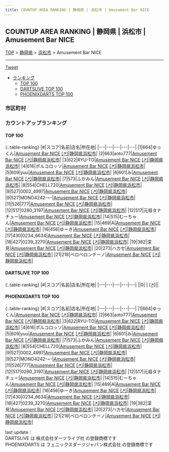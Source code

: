 ```yaml
---
title: COUNTUP AREA RANKING | 静岡県 | 浜松市 | Amusement Bar NICE
---
```

## COUNTUP AREA RANKING | 静岡県 | 浜松市 | Amusement Bar NICE

[TOP](/darts/rank/) > [静岡県](/darts/rank/静岡県/) > [浜松市](/darts/rank/静岡県/浜松市/) > Amusement Bar NICE

___

<a href="https://twitter.com/share?ref_src=twsrc%5Etfw" data-text="COUNTUP AREA RANKING | 静岡県浜松市Amusement Bar NICE" class="twitter-share-button" data-hashtags="DARTSLIVE,PHOENIXDARTS,darts,ダーツ" data-show-count="false">Tweet</a>

* [ランキング](#カウントアップランキング)
    * [TOP 100](#top-100)
    * [DARTSLIVE TOP 100](#dartslive-top-100)
    * [PHOENIXDARTS TOP 100](#phoenixdarts-top-100)

### 市区町村

<ul>

</ul>

### カウントアップランキング

#### TOP 100



{:.table-ranking}
|#|スコア|名前|店名|所在地|
|---|---|---|---|---|
|1|664|<span class="rank-name-pd">ゆっくん</span>|<a href="/darts/rank/shops/71888.html">Amusement Bar NICE</a> <a href="https://vs.phoenixdarts.com/jp/shop/shopDetailInfo/s_71888?s_seq=71888">[↗]</a>|<a href="/darts/rank/静岡県/浜松市">静岡県浜松市</a>|
|2|663|<span class="rank-name-pd">aoto777</span>|<a href="/darts/rank/shops/71888.html">Amusement Bar NICE</a> <a href="https://vs.phoenixdarts.com/jp/shop/shopDetailInfo/s_71888?s_seq=71888">[↗]</a>|<a href="/darts/rank/静岡県/浜松市">静岡県浜松市</a>|
|3|622|<span class="rank-name-pd">RYU-TO</span>|<a href="/darts/rank/shops/71888.html">Amusement Bar NICE</a> <a href="https://vs.phoenixdarts.com/jp/shop/shopDetailInfo/s_71888?s_seq=71888">[↗]</a>|<a href="/darts/rank/静岡県/浜松市">静岡県浜松市</a>|
|4|616|<span class="rank-name-pd">ポルコロッソ</span>|<a href="/darts/rank/shops/71888.html">Amusement Bar NICE</a> <a href="https://vs.phoenixdarts.com/jp/shop/shopDetailInfo/s_71888?s_seq=71888">[↗]</a>|<a href="/darts/rank/静岡県/浜松市">静岡県浜松市</a>|
|5|609|<span class="rank-name-pd">yuu</span>|<a href="/darts/rank/shops/71888.html">Amusement Bar NICE</a> <a href="https://vs.phoenixdarts.com/jp/shop/shopDetailInfo/s_71888?s_seq=71888">[↗]</a>|<a href="/darts/rank/静岡県/浜松市">静岡県浜松市</a>|
|6|601|<span class="rank-name-pd">み</span>|<a href="/darts/rank/shops/71888.html">Amusement Bar NICE</a> <a href="https://vs.phoenixdarts.com/jp/shop/shopDetailInfo/s_71888?s_seq=71888">[↗]</a>|<a href="/darts/rank/静岡県/浜松市">静岡県浜松市</a>|
|7|573|<span class="rank-name-pd">ふかみん</span>|<a href="/darts/rank/shops/71888.html">Amusement Bar NICE</a> <a href="https://vs.phoenixdarts.com/jp/shop/shopDetailInfo/s_71888?s_seq=71888">[↗]</a>|<a href="/darts/rank/静岡県/浜松市">静岡県浜松市</a>|
|8|554|<span class="rank-name-pd">CHELL720</span>|<a href="/darts/rank/shops/71888.html">Amusement Bar NICE</a> <a href="https://vs.phoenixdarts.com/jp/shop/shopDetailInfo/s_71888?s_seq=71888">[↗]</a>|<a href="/darts/rank/静岡県/浜松市">静岡県浜松市</a>|
|9|527|<span class="rank-name-pd">0002_4997</span>|<a href="/darts/rank/shops/71888.html">Amusement Bar NICE</a> <a href="https://vs.phoenixdarts.com/jp/shop/shopDetailInfo/s_71888?s_seq=71888">[↗]</a>|<a href="/darts/rank/静岡県/浜松市">静岡県浜松市</a>|
|9|527|<span class="rank-name-pd">MONO4242-~-</span>|<a href="/darts/rank/shops/71888.html">Amusement Bar NICE</a> <a href="https://vs.phoenixdarts.com/jp/shop/shopDetailInfo/s_71888?s_seq=71888">[↗]</a>|<a href="/darts/rank/静岡県/浜松市">静岡県浜松市</a>|
|11|526|<span class="rank-name-pd">777</span>|<a href="/darts/rank/shops/71888.html">Amusement Bar NICE</a> <a href="https://vs.phoenixdarts.com/jp/shop/shopDetailInfo/s_71888?s_seq=71888">[↗]</a>|<a href="/darts/rank/静岡県/浜松市">静岡県浜松市</a>|
|12|517|<span class="rank-name-pd">0280_3197</span>|<a href="/darts/rank/shops/71888.html">Amusement Bar NICE</a> <a href="https://vs.phoenixdarts.com/jp/shop/shopDetailInfo/s_71888?s_seq=71888">[↗]</a>|<a href="/darts/rank/静岡県/浜松市">静岡県浜松市</a>|
|12|517|<span class="rank-name-pd">元祖タナチュー</span>|<a href="/darts/rank/shops/71888.html">Amusement Bar NICE</a> <a href="https://vs.phoenixdarts.com/jp/shop/shopDetailInfo/s_71888?s_seq=71888">[↗]</a>|<a href="/darts/rank/静岡県/浜松市">静岡県浜松市</a>|
|14|515|<span class="rank-name-pd">むーちゃん</span>|<a href="/darts/rank/shops/71888.html">Amusement Bar NICE</a> <a href="https://vs.phoenixdarts.com/jp/shop/shopDetailInfo/s_71888?s_seq=71888">[↗]</a>|<a href="/darts/rank/静岡県/浜松市">静岡県浜松市</a>|
|15|469|<span class="rank-name-pd">A</span>|<a href="/darts/rank/shops/71888.html">Amusement Bar NICE</a> <a href="https://vs.phoenixdarts.com/jp/shop/shopDetailInfo/s_71888?s_seq=71888">[↗]</a>|<a href="/darts/rank/静岡県/浜松市">静岡県浜松市</a>|
|16|456|<span class="rank-name-pd">ゆーき</span>|<a href="/darts/rank/shops/71888.html">Amusement Bar NICE</a> <a href="https://vs.phoenixdarts.com/jp/shop/shopDetailInfo/s_71888?s_seq=71888">[↗]</a>|<a href="/darts/rank/静岡県/浜松市">静岡県浜松市</a>|
|17|430|<span class="rank-name-pd">0234_6634</span>|<a href="/darts/rank/shops/71888.html">Amusement Bar NICE</a> <a href="https://vs.phoenixdarts.com/jp/shop/shopDetailInfo/s_71888?s_seq=71888">[↗]</a>|<a href="/darts/rank/静岡県/浜松市">静岡県浜松市</a>|
|18|427|<span class="rank-name-pd">0239_3270</span>|<a href="/darts/rank/shops/71888.html">Amusement Bar NICE</a> <a href="https://vs.phoenixdarts.com/jp/shop/shopDetailInfo/s_71888?s_seq=71888">[↗]</a>|<a href="/darts/rank/静岡県/浜松市">静岡県浜松市</a>|
|19|382|<span class="rank-name-pd">深見</span>|<a href="/darts/rank/shops/71888.html">Amusement Bar NICE</a> <a href="https://vs.phoenixdarts.com/jp/shop/shopDetailInfo/s_71888?s_seq=71888">[↗]</a>|<a href="/darts/rank/静岡県/浜松市">静岡県浜松市</a>|
|20|273|<span class="rank-name-pd">ハカセ</span>|<a href="/darts/rank/shops/71888.html">Amusement Bar NICE</a> <a href="https://vs.phoenixdarts.com/jp/shop/shopDetailInfo/s_71888?s_seq=71888">[↗]</a>|<a href="/darts/rank/静岡県/浜松市">静岡県浜松市</a>|
|21|218|<span class="rank-name-pd">ペロペロンチーノ</span>|<a href="/darts/rank/shops/71888.html">Amusement Bar NICE</a> <a href="https://vs.phoenixdarts.com/jp/shop/shopDetailInfo/s_71888?s_seq=71888">[↗]</a>|<a href="/darts/rank/静岡県/浜松市">静岡県浜松市</a>|


#### DARTSLIVE TOP 100



{:.table-ranking}
|#|スコア|名前|店名|所在地|
|---|---|---|---|---|
||0|<span class="rank-name-dl"> </span>|<a href="/darts/rank/shops/.html"></a> <a href="">[↗]</a>|<a href="/darts/rank//"></a>|


#### PHOENIXDARTS TOP 100



{:.table-ranking}
|#|スコア|名前|店名|所在地|
|---|---|---|---|---|
|1|664|<span class="rank-name-pd">ゆっくん</span>|<a href="/darts/rank/shops/71888.html">Amusement Bar NICE</a> <a href="https://vs.phoenixdarts.com/jp/shop/shopDetailInfo/s_71888?s_seq=71888">[↗]</a>|<a href="/darts/rank/静岡県/浜松市">静岡県浜松市</a>|
|2|663|<span class="rank-name-pd">aoto777</span>|<a href="/darts/rank/shops/71888.html">Amusement Bar NICE</a> <a href="https://vs.phoenixdarts.com/jp/shop/shopDetailInfo/s_71888?s_seq=71888">[↗]</a>|<a href="/darts/rank/静岡県/浜松市">静岡県浜松市</a>|
|3|622|<span class="rank-name-pd">RYU-TO</span>|<a href="/darts/rank/shops/71888.html">Amusement Bar NICE</a> <a href="https://vs.phoenixdarts.com/jp/shop/shopDetailInfo/s_71888?s_seq=71888">[↗]</a>|<a href="/darts/rank/静岡県/浜松市">静岡県浜松市</a>|
|4|616|<span class="rank-name-pd">ポルコロッソ</span>|<a href="/darts/rank/shops/71888.html">Amusement Bar NICE</a> <a href="https://vs.phoenixdarts.com/jp/shop/shopDetailInfo/s_71888?s_seq=71888">[↗]</a>|<a href="/darts/rank/静岡県/浜松市">静岡県浜松市</a>|
|5|609|<span class="rank-name-pd">yuu</span>|<a href="/darts/rank/shops/71888.html">Amusement Bar NICE</a> <a href="https://vs.phoenixdarts.com/jp/shop/shopDetailInfo/s_71888?s_seq=71888">[↗]</a>|<a href="/darts/rank/静岡県/浜松市">静岡県浜松市</a>|
|6|601|<span class="rank-name-pd">み</span>|<a href="/darts/rank/shops/71888.html">Amusement Bar NICE</a> <a href="https://vs.phoenixdarts.com/jp/shop/shopDetailInfo/s_71888?s_seq=71888">[↗]</a>|<a href="/darts/rank/静岡県/浜松市">静岡県浜松市</a>|
|7|573|<span class="rank-name-pd">ふかみん</span>|<a href="/darts/rank/shops/71888.html">Amusement Bar NICE</a> <a href="https://vs.phoenixdarts.com/jp/shop/shopDetailInfo/s_71888?s_seq=71888">[↗]</a>|<a href="/darts/rank/静岡県/浜松市">静岡県浜松市</a>|
|8|554|<span class="rank-name-pd">CHELL720</span>|<a href="/darts/rank/shops/71888.html">Amusement Bar NICE</a> <a href="https://vs.phoenixdarts.com/jp/shop/shopDetailInfo/s_71888?s_seq=71888">[↗]</a>|<a href="/darts/rank/静岡県/浜松市">静岡県浜松市</a>|
|9|527|<span class="rank-name-pd">0002_4997</span>|<a href="/darts/rank/shops/71888.html">Amusement Bar NICE</a> <a href="https://vs.phoenixdarts.com/jp/shop/shopDetailInfo/s_71888?s_seq=71888">[↗]</a>|<a href="/darts/rank/静岡県/浜松市">静岡県浜松市</a>|
|9|527|<span class="rank-name-pd">MONO4242-~-</span>|<a href="/darts/rank/shops/71888.html">Amusement Bar NICE</a> <a href="https://vs.phoenixdarts.com/jp/shop/shopDetailInfo/s_71888?s_seq=71888">[↗]</a>|<a href="/darts/rank/静岡県/浜松市">静岡県浜松市</a>|
|11|526|<span class="rank-name-pd">777</span>|<a href="/darts/rank/shops/71888.html">Amusement Bar NICE</a> <a href="https://vs.phoenixdarts.com/jp/shop/shopDetailInfo/s_71888?s_seq=71888">[↗]</a>|<a href="/darts/rank/静岡県/浜松市">静岡県浜松市</a>|
|12|517|<span class="rank-name-pd">0280_3197</span>|<a href="/darts/rank/shops/71888.html">Amusement Bar NICE</a> <a href="https://vs.phoenixdarts.com/jp/shop/shopDetailInfo/s_71888?s_seq=71888">[↗]</a>|<a href="/darts/rank/静岡県/浜松市">静岡県浜松市</a>|
|12|517|<span class="rank-name-pd">元祖タナチュー</span>|<a href="/darts/rank/shops/71888.html">Amusement Bar NICE</a> <a href="https://vs.phoenixdarts.com/jp/shop/shopDetailInfo/s_71888?s_seq=71888">[↗]</a>|<a href="/darts/rank/静岡県/浜松市">静岡県浜松市</a>|
|14|515|<span class="rank-name-pd">むーちゃん</span>|<a href="/darts/rank/shops/71888.html">Amusement Bar NICE</a> <a href="https://vs.phoenixdarts.com/jp/shop/shopDetailInfo/s_71888?s_seq=71888">[↗]</a>|<a href="/darts/rank/静岡県/浜松市">静岡県浜松市</a>|
|15|469|<span class="rank-name-pd">A</span>|<a href="/darts/rank/shops/71888.html">Amusement Bar NICE</a> <a href="https://vs.phoenixdarts.com/jp/shop/shopDetailInfo/s_71888?s_seq=71888">[↗]</a>|<a href="/darts/rank/静岡県/浜松市">静岡県浜松市</a>|
|16|456|<span class="rank-name-pd">ゆーき</span>|<a href="/darts/rank/shops/71888.html">Amusement Bar NICE</a> <a href="https://vs.phoenixdarts.com/jp/shop/shopDetailInfo/s_71888?s_seq=71888">[↗]</a>|<a href="/darts/rank/静岡県/浜松市">静岡県浜松市</a>|
|17|430|<span class="rank-name-pd">0234_6634</span>|<a href="/darts/rank/shops/71888.html">Amusement Bar NICE</a> <a href="https://vs.phoenixdarts.com/jp/shop/shopDetailInfo/s_71888?s_seq=71888">[↗]</a>|<a href="/darts/rank/静岡県/浜松市">静岡県浜松市</a>|
|18|427|<span class="rank-name-pd">0239_3270</span>|<a href="/darts/rank/shops/71888.html">Amusement Bar NICE</a> <a href="https://vs.phoenixdarts.com/jp/shop/shopDetailInfo/s_71888?s_seq=71888">[↗]</a>|<a href="/darts/rank/静岡県/浜松市">静岡県浜松市</a>|
|19|382|<span class="rank-name-pd">深見</span>|<a href="/darts/rank/shops/71888.html">Amusement Bar NICE</a> <a href="https://vs.phoenixdarts.com/jp/shop/shopDetailInfo/s_71888?s_seq=71888">[↗]</a>|<a href="/darts/rank/静岡県/浜松市">静岡県浜松市</a>|
|20|273|<span class="rank-name-pd">ハカセ</span>|<a href="/darts/rank/shops/71888.html">Amusement Bar NICE</a> <a href="https://vs.phoenixdarts.com/jp/shop/shopDetailInfo/s_71888?s_seq=71888">[↗]</a>|<a href="/darts/rank/静岡県/浜松市">静岡県浜松市</a>|
|21|218|<span class="rank-name-pd">ペロペロンチーノ</span>|<a href="/darts/rank/shops/71888.html">Amusement Bar NICE</a> <a href="https://vs.phoenixdarts.com/jp/shop/shopDetailInfo/s_71888?s_seq=71888">[↗]</a>|<a href="/darts/rank/静岡県/浜松市">静岡県浜松市</a>|


<div class="footer border-top border-gray-light mt-5 pt-3 text-right text-gray">
    last update : <span style="font-weight: italic" id="foot_last_modified"></span><br />
    DARTSLIVE は 株式会社ダーツライブ社 の登録商標です<br />
    PHOENIXDARTS は フェニックスダーツジャパン株式会社 の登録商標です<br />
</div>

<script src="https://cdnjs.cloudflare.com/ajax/libs/jquery.tablesorter/2.31.3/js/jquery.tablesorter.min.js" integrity="sha512-qzgd5cYSZcosqpzpn7zF2ZId8f/8CHmFKZ8j7mU4OUXTNRd5g+ZHBPsgKEwoqxCtdQvExE5LprwwPAgoicguNg==" crossorigin="anonymous" referrerpolicy="no-referrer"></script>
<link rel="stylesheet" href="https://cdnjs.cloudflare.com/ajax/libs/jquery.tablesorter/2.31.3/css/theme.default.min.css" integrity="sha512-wghhOJkjQX0Lh3NSWvNKeZ0ZpNn+SPVXX1Qyc9OCaogADktxrBiBdKGDoqVUOyhStvMBmJQ8ZdMHiR3wuEq8+w==" crossorigin="anonymous" referrerpolicy="no-referrer" />
<script>
$(function() {
    $(".table-ranking").tablesorter({sortList:[[0, 0]]});
    $("#foot_last_modified").text(formatDate(new Date(document.lastModified), 'yyyy-MM-dd HH:mm:ss'));
});
</script>

<script async src="https://platform.twitter.com/widgets.js" charset="utf-8"></script>